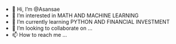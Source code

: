 - 👋 Hi, I’m @Asansae
- 👀 I’m interested in MATH AND MACHINE LEARNING
- 🌱 I’m currently learning PYTHON AND FINANCIAL INVESTMENT
- 💞️ I’m looking to collaborate on ...
- 📫 How to reach me ...

<!---
Asansae/Asansae is a ✨ special ✨ repository because its `README.md` (this file) appears on your GitHub profile.
You can click the Preview link to take a look at your changes.
--->
